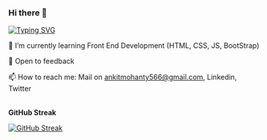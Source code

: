 ### Hi there 👋

[![Typing SVG](https://readme-typing-svg.herokuapp.com/?lines=Front+End+Developer;On+100+Days+of+Code+Challenge)](https://git.io/typing-svg)
<!--
**ankitmohanty18/ankitmohanty18** is a ✨ _special_ ✨ repository because its `README.md` (this file) appears on your GitHub profile.

Here are some ideas to get you started:

 - 🔭 I’m currently working on
🌱 I’m currently learning Front End Development (HTML, CSS & JS)  

- 👯 I’m looking to collaborate on ...
- 🤔 I’m looking for help with ...
- 💬 Ask me about ...
- 📫 How to reach me: ...
- 😄 Pronouns: ...
- ⚡ Fun fact: ...
-->
🌱 I’m currently learning Front End Development (HTML, CSS, JS, BootStrap)   

💬 Open to feedback  

📫 How to reach me: Mail on ankitmohanty566@gmail.com, Linkedin, Twitter
<br>
<br>
  
<b>GitHub Streak</b>

[![GitHub Streak](https://github-readme-streak-stats.herokuapp.com/?user=ankitmohanty18)](https://git.io/streak-stats)
